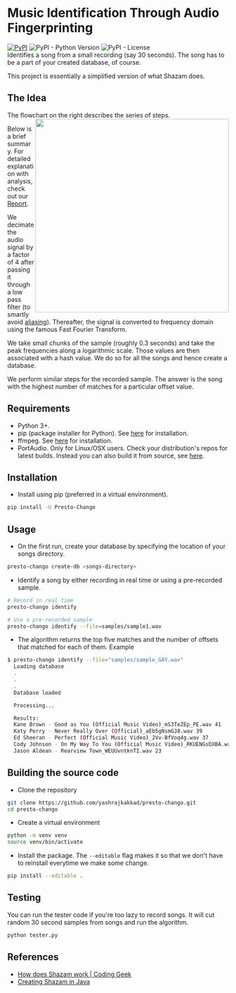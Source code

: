 # Music Identification Through Audio Fingerprinting
<a href="https://pypi.org/project/Presto-Chango/"><img alt="PyPI" src="https://img.shields.io/pypi/v/Presto-Chango"></a>
<img alt="PyPI - Python Version" src="https://img.shields.io/pypi/pyversions/Presto-Chango">
<img alt="PyPI - License" src="https://img.shields.io/pypi/l/Presto-Chango">
<br>
Identifies a song from a small recording (say 30 seconds). The song has to be a part of your created database, of course.

This project is essentially a simplified version of what Shazam does.
## The Idea
The flowchart on the right describes the series of steps.
<img src="https://github.com/yashrajkakkad/presto-chango/blob/master/flowchart.png?raw=true" align="right" height="440">


Below is a brief summary. For detailed explanation with analysis, check out our [Report](https://drive.google.com/open?id=1xbEC75FN3AIidWBd8bckgi4QeNJDdN-b).

We decimate the audio signal by a factor of 4 after passing it through a low pass filter (to smartly avoid [aliasing](https://en.wikipedia.org/wiki/Aliasing)). Thereafter, the signal is converted to frequency domain using the famous Fast Fourier Transform.

We take small chunks of the sample (roughly 0.3 seconds) and take the peak frequencies along a logarithmic scale. Those values are then associated with a hash value. We do so for all the songs and hence create a database.

We perform similar steps for the recorded sample. The answer is the song with the highest number of matches for a particular offset value.

## Requirements
- Python 3+.
- pip (package installer for Python). See [here](https://pip.pypa.io/en/stable/installing/) for installation.
- ffmpeg. See [here](https://github.com/adaptlearning/adapt_authoring/wiki/Installing-FFmpeg) for installation.
- PortAudio. Only for Linux/OSX users. Check your distribution's repos for latest builds. Instead you can also build it from source, see [here](http://www.portaudio.com/download.html).

## Installation
- Install using pip (preferred in a virtual environment).
```sh
pip install -U Presto-Chango
```

## Usage
- On the first run, create your database by specifying the location of your songs directory.
```sh
presto-chango create-db <songs-directory>
```
- Identify a song by either recording in real time or using a pre-recorded sample.
```sh
# Record in real time
presto-chango identify

# Use a pre-recorded sample
presto-chango identify --file=samples/sample1.wav
```
- The algorithm returns the top five matches and the number of offsets that matched for each of them. Example
```sh
$ presto-chango identify --file="samples/sample_GAY.wav"
  Loading database
  .
  .
  .
  Database loaded

  Processing...

  Results:
  Kane Brown - Good as You (Official Music Video)_mS3TeZEp_PE.wav 41
  Katy Perry - Never Really Over (Official)_aEb5gNsmGJ8.wav 39
  Ed Sheeran - Perfect (Official Music Video)_2Vv-BfVoq4g.wav 37
  Cody Johnson - On My Way To You (Official Music Video)_RKUENGsDXBA.wav 24
  Jason Aldean - Rearview Town_WEUUvntknTI.wav 23
```

## Building the source code
- Clone the repository
```sh
git clone https://github.com/yashrajkakkad/presto-chango.git
cd presto-chango
```
- Create a virtual environment
```sh
python -m venv venv
source venv/bin/activate
```
- Install the package. The `--editable` flag makes it so that we don't have to reinstall everytime we make some change.
```sh
pip install --editable .
```

## Testing
You can run the tester code if you're too lazy to record songs. It will cut random 30 second samples from songs and run the algorithm.
```sh
python tester.py
```

## References
- [How does Shazam work | Coding Geek](http://coding-geek.com/how-shazam-works/)
- [Creating Shazam in Java](https://royvanrijn.com/blog/2010/06/creating-shazam-in-java/)

